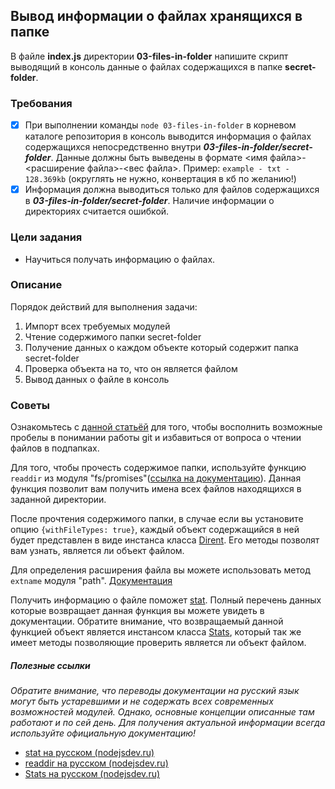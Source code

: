 ## Вывод информации о файлаx хранящихся в папке

В файле **index.js** директории **03-files-in-folder** напишите скрипт выводящий в консоль данные о файлах содержащихся в папке **secret-folder**.

### Требования

- [x] При выполнении команды `node 03-files-in-folder` в корневом каталоге репозитория в консоль выводится информация о файлах содержащихся непосредственно внутри **_03-files-in-folder/secret-folder_**. Данные должны быть выведены в формате <имя файла>-<расширение файла>-<вес файла>. Пример: `example - txt - 128.369kb` (округлять не нужно, конвертация в кб по желанию!)
- [x] Информация должна выводиться только для файлов содержащихся в **_03-files-in-folder/secret-folder_**. Наличие информации о директориях считается ошибкой.

### Цели задания

- Научиться получать информацию о файлах.

### Описание

Порядок действий для выполнения задачи:

1. Импорт всех требуемых модулей
2. Чтение содержимого папки secret-folder
3. Получение данных о каждом объекте который содержит папка secret-folder
4. Проверка объекта на то, что он является файлом
5. Вывод данных о файле в консоль

### Советы

Ознакомьтесь с [данной статьёй](https://www.freecodecamp.org/news/what-is-gitkeep/) для того, чтобы восполнить возможные пробелы в понимании работы git и избавиться от вопроса о чтении файлов в подпапках.

Для того, чтобы прочесть содержимое папки, используйте функцию `readdir` из модуля "fs/promises"([ссылка на документацию](https://nodejs.org/dist/latest-v16.x/docs/api/fs.html#fs_fspromises_readdir_path_options)). Данная функция позволит вам получить имена всех файлов находящихся в заданной директории.

После прочтения содержимого папки, в случае если вы установите опцию `{withFileTypes: true}`, каждый объект содержащийся в ней будет представлен в виде инстанса класса [Dirent](https://nodejs.org/dist/latest-v16.x/docs/api/fs.html#fs_class_fs_dirent). Его методы позволят вам узнать, является ли объект файлом.

Для определения расширения файла вы можете использовать метод `extname` модуля "path". [Документация](https://nodejs.org/api/path.html#path_path_extname_path)

Получить информацию о файле поможет [stat](https://nodejs.org/dist/latest-v16.x/docs/api/fs.html#fs_fs_stat_path_options_callback).
Полный перечень данных которые возвращает данная функция вы можете увидеть в документации. Обратите внимание, что возвращаемый данной функцией объект является инстансом класса [Stats](https://nodejs.org/dist/latest-v16.x/docs/api/fs.html#fs_class_fs_stats), который так же имеет методы позволяющие проверить является ли объект файлом.

##### Полезные ссылки

_Обратите внимание, что переводы документации на русский язык могут быть устаревшими и не содержать всех современных возможностей модулей. Однако, основные концепции описанные там работают и по сей день. Для получения актуальной информации всегда используйте официальную документацию!_

- [stat на русском (nodejsdev.ru)](https://nodejsdev.ru/api/fs/#fsstat)
- [readdir на русском (nodejsdev.ru)](https://nodejsdev.ru/api/fs/#fsreaddir)
- [Stats на русском (nodejsdev.ru)](https://nodejsdev.ru/api/fs/#fsstats)

